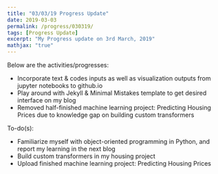 ```yaml
---
title: "03/03/19 Progress Update"
date: 2019-03-03
permalink: /progress/030319/
tags: [Progress Update]
excerpt: "My Progress update on 3rd March, 2019"
mathjax: "true"
---
```


Below are the activities/progresses:

- Incorporate text & codes inputs as well as visualization outputs from jupyter notebooks to github.io
- Play around with Jekyll & Minimal Mistakes template to get desired interface on my blog
- Removed half-finished machine learning project: Predicting Housing Prices due to knowledge gap on building custom transformers

To-do(s):
- Familiarize myself with object-oriented programming in Python, and report my learning in the next blog
- Build custom transformers in my housing project
- Upload finished machine learning project: Predicting Housing Prices  
